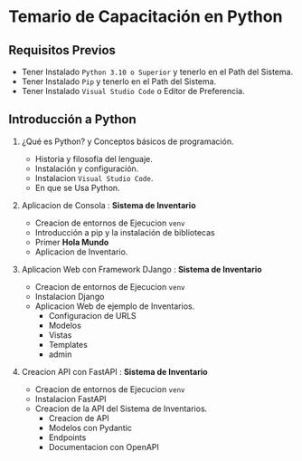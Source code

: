 # Temario de Capacitación en Python

## Requisitos Previos

- Tener Instalado `Python 3.10 o Superior` y tenerlo en el Path del Sistema.
- Tener Instalado `Pip` y tenerlo en el Path del Sistema.
- Tener Instalado `Visual Studio Code` o Editor de Preferencia.


## Introducción a Python
1. ¿Qué es Python? y Conceptos básicos de programación.
   - Historia y filosofía del lenguaje.
   - Instalación y configuración.
   - Instalacion `Visual Studio Code`.
   - En que se Usa Python.



2. Aplicacion de Consola : **Sistema de Inventario**
   - Creacion de entornos de Ejecucion `venv`
   - Introducción a pip y la instalación de bibliotecas
   - Primer **Hola Mundo**
   - Aplicacion de Inventario.



3. Aplicacion Web con Framework DJango : **Sistema de Inventario**
   - Creacion de entornos de Ejecucion `venv`
   - Instalacion Django
   - Aplicacion Web de ejemplo de Inventarios.
        - Configuracion de URLS
        - Modelos
        - Vistas
        - Templates
        - admin


3. Creacion API con FastAPI  : **Sistema de Inventario**
   - Creacion de entornos de Ejecucion `venv`
   - Instalacion FastAPI
   - Creacion de la API del Sistema de Inventarios.
        - Creacion de API
        - Modelos con Pydantic
        - Endpoints
        - Documentacion con OpenAPI

